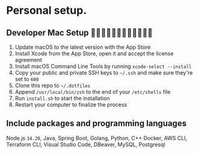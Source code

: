 # Personal setup. 

## Developer Mac Setup 👩🏻‍💻👨🏽‍💻👨🏻‍💻👩🏿‍💻

1. Update macOS to the latest version with the App Store
2. Install Xcode from the App Store, open it and accept the license agreement
3. Install macOS Command Line Tools by running `xcode-select --install`
4. Copy your public and private SSH keys to `~/.ssh` and make sure they're set to `600`
5. Clone this repo to `~/.dotfiles`
6. Append `/usr/local/bin/zsh` to the end of your `/etc/shells` file
7. Run `install.sh` to start the installation
9. Restart your computer to finalize the process

## Include packages and programming languages

Node.js `14.20`, Java, Spring Boot, Golang, Python, C++
Docker, AWS CLI, Terraform CLI, Visual Studio Code, DBeaver, MySQL, Postgresql